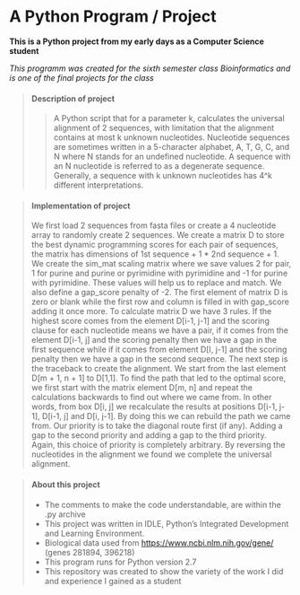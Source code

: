 # A Python Program / Project

**This is a Python project from my early days as a Computer Science student**

_This programm was created for the sixth semester class Bioinformatics
and is one of the final projects for the class_

> #### Description of project
>
>>A Python script that for a parameter k, calculates the universal alignment of 2 sequences, with limitation that the alignment contains at most k unknown nucleotides. Nucleotide sequences are sometimes written in a 5-character alphabet, A, T, G, C, and N where N stands for an undefined nucleotide. A sequence with an N nucleotide is referred to as a degenerate sequence. Generally, a sequence with k unknown nucleotides has 4^k different interpretations.

> #### Implementation of project
> We first load 2 sequences from fasta files or create a 4 nucleotide array to randomly create 2 sequences. We create a matrix D to store the best dynamic programming scores for each pair of sequences, the matrix has dimensions of 1st sequence + 1 * 2nd sequence + 1. We create the sim_mat scaling matrix where we save values 2 for pair, 1 for purine and purine or pyrimidine with pyrimidine and -1 for purine with pyrimidine. These values will help us to replace and match. We also define a gap_score penalty of -2.
The first element of matrix D is zero or blank while the first row and column is filled in with gap_score adding it once more. To calculate matrix D we have 3 rules. If the highest score comes from the element D[i-1, j-1] and the scoring clause for each nucleotide means we have a pair, if it comes from the element D[i-1, j] and the scoring penalty then we have a gap in the first sequence while if it comes from element D[I, j-1] and the scoring penalty then we have a gap in the second sequence.
The next step is the traceback to create the alignment. We start from the last element D[m + 1, n + 1] to D[1,1]. To find the path that led to the optimal score, we first start with the matrix element D[m, n] and repeat the calculations backwards to find out where we came from. In other words, from box D[i, j] we recalculate the results at positions D[i-1, j-1], D[i-1, j] and D[i, j-1]. By doing this we can rebuild the path we came from. Our priority is to take the diagonal route first (if any). Adding a gap to the second priority and adding a gap to the third priority. Again, this choice of priority is completely arbitrary.
By reversing the nucleotides in the alignment we found we complete the universal alignment.


> #### About this project
>
> - The comments to make the code understandable, are within the .py archive
> - This project was written in IDLE, Python’s Integrated Development and Learning Environment.
> - Biological data used from https://www.ncbi.nlm.nih.gov/gene/ (genes 281894, 396218)
> - This program runs for Python version 2.7
> - This repository was created to show the variety of the work I did and experience I gained as a student
>
